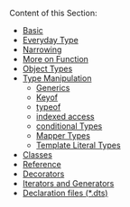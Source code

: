 Content of this Section:
* [Basic](https://github.com/ridvandmrc/Self-Learning/tree/main/typescript/Basic)
* [Everyday Type](https://github.com/ridvandmrc/Self-Learning/tree/main/typescript/everyday_types)
* [Narrowing](https://github.com/ridvandmrc/Self-Learning/tree/main/typescript/Narrowing)
* [More on Function](https://github.com/ridvandmrc/Self-Learning/tree/main/typescript/more_on_function)
* [Object Types](https://github.com/ridvandmrc/Self-Learning/tree/main/typescript/Object%20Types)
* [Type Manipulation](https://github.com/ridvandmrc/Self-Learning/tree/main/typescript/type_manipulation)
    * [Generics](https://github.com/ridvandmrc/Self-Learning/tree/main/typescript/type_manipulation/generics)
    * [Keyof](https://github.com/ridvandmrc/Self-Learning/tree/main/typescript/type_manipulation/keyof_type)
    * [typeof](https://github.com/ridvandmrc/Self-Learning/tree/main/typescript/type_manipulation/typeof)
    * [indexed access](https://github.com/ridvandmrc/Self-Learning/tree/main/typescript/type_manipulation/indexed_access_type)
    * [conditional Types](https://github.com/ridvandmrc/Self-Learning/tree/main/typescript/type_manipulation/conditional_type)
    * [Mapper Types](https://github.com/ridvandmrc/Self-Learning/tree/main/typescript/type_manipulation/mapped_types)
    * [Template Literal Types](https://github.com/ridvandmrc/Self-Learning/tree/main/typescript/type_manipulation/template_literal_types) 
* [Classes](https://github.com/ridvandmrc/Self-Learning/tree/main/typescript/classes)
* [Reference](https://github.com/ridvandmrc/Self-Learning/tree/main/typescript/reference)
* [Decorators]()
* [Iterators and Generators]()
* [Declaration files (*.dts)]()